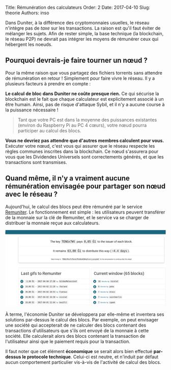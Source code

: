 Title: Rémunération des calculateurs
Order: 2
Date: 2017-04-10
Slug: theorie
Authors: inso

Dans Duniter, à la différence des cryptomonnaies usuelles, le réseau n'intègre pas de *taxe* sur les transactions.
La raison est qu'il faut éviter de mélanger les sujets. Afin de rester simple, la base technique (la blockchain, 
le réseau P2P) ne devrait pas intégrer les moyens de rémunérer ceux qui hébergent les noeuds.

## Pourquoi devrais-je faire tourner un nœud ?

Pour la même raison que vous partagez des fichiers torrents sans attendre de rémunération en retour ! Simplement
pour faire vivre le réseau. Il y a plusieurs facteurs à prendre en compte :

**Le calcul de bloc dans Duniter ne coûte presque rien.** Ce qui sécurise la blockchain est le fait que chaque calculateur
est explicitement associé à un être humain. Ainsi, pas de risque d'attaque Sybil, et il n'y a aucune course à la
puissance nécessaire !

> Tant que votre PC est dans la moyenne des puissances existantes (environ du Raspberry Pi au PC 4 cœurs), votre nœud pourra participer au calcul des blocs.

**Vous ne devriez pas attendre que d'autres membres calculent pour vous.** Exécuter votre nœud, c'est vous qui assurer que le 
réseau respecte les règles communes inscrites dans la blockchain. Ce nœud s'assurera pour vous que les Dividendes
Universels sont correctements générés, et que les transactions sont transmises.

## Quand même, il n'y a vraiment aucune rémunération envisagée pour partager son nœud avec le réseau ?

Aujourd'hui, le calcul des blocs peut être rémunéré par le service [Remuniter](https://remuniter.cgeek.fr/#/). Le fonctionnement est simple : les utilisateurs peuvent transférer de la monnaie sur la clé de Remuniter, et le service va se charger de distribuer la monnaie reçue aux calculateurs.
 
![RemuniterScreenshot](../../images/wiki/remuniter.png)

À terme, l'économie Duniter se développera par elle-même et inventera ses solutions par-dessus le calcul des blocs. Par exemple, on peut envisager une société qui accepterait de ne calculer des blocs contenant des transactions d'utilisateurs que s'ils ont envoyé de la monnaie à cette société. Elle calculerait alors des blocs contenant la transaction de l'utilisateur ainsi que le paiement requis pour la transaction.

Il faut noter que cet élément **économique** se serait alors bien effectué **par-dessus le protocole technique**. Celui-ci est neutre, et n'induit par défaut aucun comportement particulier vis-à-vis de l'activité de calcul des blocs.
